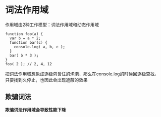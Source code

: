 # 词法作用域
作用域由2种工作模型：词法作用域和动态作用域
```
function foo(a) {    
  var b = a * 2;    
  function bar(c) {        
    console.log( a, b, c );
  }    
  bar( b * 3 );
}
foo( 2 ); // 2, 4, 12
```
把词法作用域想象成逐级包含住的泡泡，那么在console.log的时候回逐级查找，只要找到久停止，也因此会出现遮蔽的效果
## 欺骗词法
**欺骗词法作用域会导致性能下降**